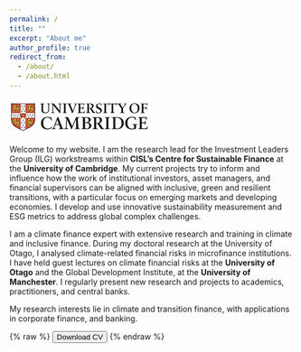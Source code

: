 ```yaml
---
permalink: /
title: ""
excerpt: "About me"
author_profile: true
redirect_from: 
  - /about/
  - /about.html
---
```

![](../images/cam_logo.jpg)

Welcome to my website. 
I am the research lead for the Investment Leaders Group (ILG) workstreams within **CISL’s Centre for Sustainable Finance** at the **University of Cambridge**. My current projects try to inform and influence how the work of institutional investors, asset managers, and financial supervisors can be aligned with inclusive, green and resilient transitions, with a particular focus on emerging markets and developing economies. I develop and use innovative sustainability measurement and ESG metrics to address global complex challenges.

I am a climate finance expert with extensive research and training in climate and inclusive finance. During my doctoral research at the University of Otago, I analysed climate-related financial risks in microfinance institutions. I have held guest lectures on climate financial risks at the **University of Otago** and the Global Development Institute, at the **University of Manchester**. I regularly present new research and projects to academics, practitioners, and central banks.

My research interests lie in climate and transition finance, with applications in corporate finance, and banking.

{% raw %}
<button onclick="window.open('/files/IFTEKHAR_CV.pdf')">Download CV</button>
{% endraw %}
